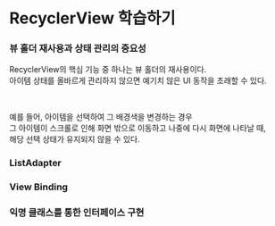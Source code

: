 # RecyclerView 학습하기

### 뷰 홀더 재사용과 상태 관리의 중요성

RecyclerView의 핵심 기능 중 하나는 뷰 홀더의 재사용이다.  
아이템 상태를 올바르게 관리하지 않으면 예기치 않은 UI 동작을 초래할 수 있다.

<br>

예를 들어, 아이템을 선택하여 그 배경색을 변경하는 경우  
그 아이템이 스크롤로 인해 화면 밖으로 이동하고 나중에 다시 화면에 나타날 때,  
해당 선택 상태가 유지되지 않을 수 있다.

### ListAdapter

### View Binding

### 익명 클래스를 통한 인터페이스 구현
